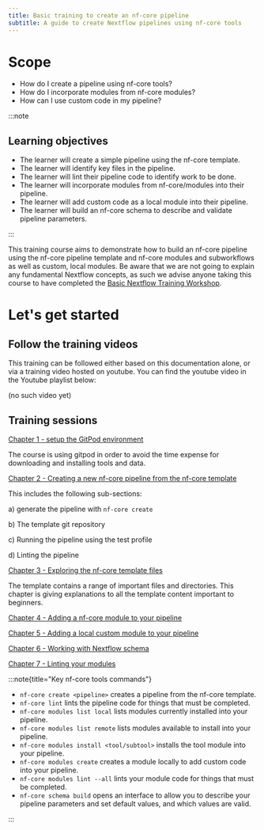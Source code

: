 ```yaml
---
title: Basic training to create an nf-core pipeline
subtitle: A guide to create Nextflow pipelines using nf-core tools
---
```


# Scope

- How do I create a pipeline using nf-core tools?
- How do I incorporate modules from nf-core modules?
- How can I use custom code in my pipeline?

:::note

## Learning objectives

- The learner will create a simple pipeline using the nf-core template.
- The learner will identify key files in the pipeline.
- The learner will lint their pipeline code to identify work to be done.
- The learner will incorporate modules from nf-core/modules into their pipeline.
- The learner will add custom code as a local module into their pipeline.
- The learner will build an nf-core schema to describe and validate pipeline parameters.

:::

This training course aims to demonstrate how to build an nf-core pipeline using the nf-core pipeline template and nf-core modules and subworkflows as well as custom, local modules. Be aware that we are not going to explain any fundamental Nextflow concepts, as such we advise anyone taking this course to have completed the [Basic Nextflow Training Workshop](https://training.nextflow.io/).

# Let's get started

## Follow the training videos

This training can be followed either based on this documentation alone, or via a training video hosted on youtube. You can find the youtube video in the Youtube playlist below:

(no such video yet)

## Training sessions

<p class="text-left">
  <a href="gitpod_environment/" class="btn btn-lg btn-success" target="_blank">
    Chapter 1 - setup the GitPod environment
  </a>
</p>

The course is using gitpod in order to avoid the time expense for downloading and installing tools and data.

<p class="text-left">
  <a href="nf_core_create_tool/" class="btn btn-lg btn-success" target="_blank">
    Chapter 2 - Creating a new nf-core pipeline from the nf-core template
  </a>
</p>

This includes the following sub-sections:

a) generate the pipeline with `nf-core create`

b) The template git repository

c) Running the pipeline using the test profile

d) Linting the pipeline

<p class="text-left">
  <a href="nf_core_create_tool/" class="btn btn-lg btn-success">
    Chapter 3 - Exploring the nf-core template files
  </a>
</p>

The template contains a range of important files and directories. This chapter is giving explanations to all the template content important to beginners.

<p class="text-left">
  <a href="add_nf_core_module/" class="btn btn-lg btn-success">
    Chapter 4 - Adding a nf-core module to your pipeline
  </a>
</p>
<p class="text-left">
  <a href="add_custom_module/" class="btn btn-lg btn-success">
    Chapter 5 - Adding a local custom module to your pipeline
  </a>
</p>
<p class="text-left">
  <a href="nf_schema/" class="btn btn-lg btn-success">
    Chapter 6 - Working with Nextflow schema
  </a>
</p>
<p class="text-left">
  <a href="linting_modules/" class="btn btn-lg btn-success">
    Chapter 7 - Linting your modules
  </a>
</p>

:::note{title="Key nf-core tools commands"}

- `nf-core create <pipeline>` creates a pipeline from the nf-core template.
- `nf-core lint` lints the pipeline code for things that must be completed.
- `nf-core modules list local` lists modules currently installed into your pipeline.
- `nf-core modules list remote` lists modules available to install into your pipeline.
- `nf-core modules install <tool/subtool>` installs the tool module into your pipeline.
- `nf-core modules create` creates a module locally to add custom code into your pipeline.
- `nf-core modules lint --all` lints your module code for things that must be completed.
- `nf-core schema build` opens an interface to allow you to describe your pipeline parameters and set default values, and which values are valid.

:::
